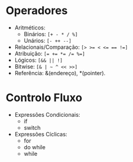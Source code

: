# Operadores

- Aritméticos:
    - Binários:  `[+ - * / %]`
    - Unários: `[- ++ --]`
- Relacionais/Comparação: `[> >= < <= == !=]`
- Atribuição: `[= += *= /= %=]`
- Lógicos: `[&& || !]`
- Bitwise: `[& | ~ ^ << >>]`
- Referência: &(endereço), *(pointer).

# Controlo Fluxo

- Expressões Condicionais:
    - if
    - switch
- Expressões Cíclicas:
    - for
    - do while
    - while
